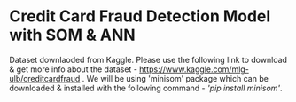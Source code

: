 # Credit Card Fraud Detection Model with SOM & ANN

Dataset downlaoded from Kaggle. Please use the following link to download & get more info about the dataset - https://www.kaggle.com/mlg-ulb/creditcardfraud .
We will be using 'minisom' package which can be downloaded & installed with the following command - *'pip install minisom'*.
